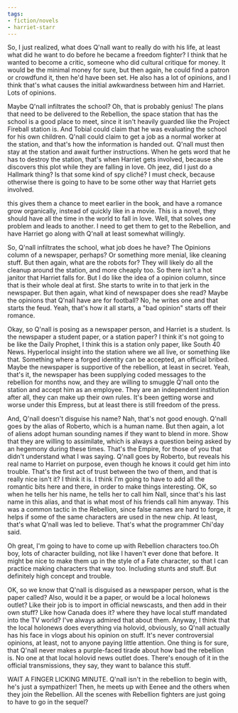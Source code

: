 ```yaml
---
tags:
- fiction/novels
- harriet-starr
---
```


So, I just realized, what does Q'nall want to really do with his life,
at least what did he want to do before he became a freedom fighter? I
think that he wanted to become a critic, someone who did cultural
critique for money. It would be the minimal money for sure, but then
again, he could find a patron or crowdfund it, then he'd have been set.
He also has a lot of opinions, and I think that's what causes the
initial awkwardness between him and Harriet. Lots of opinions.

Maybe Q'nall infiltrates the school? Oh, that is probably genius! The
plans that need to be delivered to the Rebellion, the space station that
has the school is a good place to meet, since it isn't heavily guarded
like the Project Fireball station is. And Tobial could claim that he was
evaluating the school for his own children. Q'nall could claim to get a
job as a normal worker at the station, and that's how the information is
handed out. Q'nall must then stay at the station and await further
instructions. When he gets word that he has to destroy the station,
that's when Harriet gets involved, because she discovers this plot while
they are falling in love. Oh jeez, did I just do a Hallmark thing? Is
that some kind of spy cliché? I must check, because otherwise there is
going to have to be some other way that Harriet gets involved.

this gives them a chance to meet earlier in the book, and have a
romance grow organically, instead of quickly like in a movie. This is a
novel, they should have all the time in the world to fall in love. Well,
that solves one problem and leads to another. I need to get them to get
to the Rebellion, and have Harriet go along with Q'nall at least
somewhat willingly.

So, Q'nall infiltrates the school, what job does he have? The Opinions
column of a newspaper, perhaps? Or something more menial, like cleaning
stuff. But then again, what are the robots for? They will likely do all
the cleanup around the station, and more cheaply too. So there isn't a
hot janitor that Harriet falls for. But I do like the idea of a opinion
column, since that is their whole deal at first. She starts to write in
to that jerk in the newspaper. But then again, what kind of newspaper
does she read? Maybe the opinions that Q'nall have are for football? No,
he writes one and that starts the feud. Yeah, that's how it all
starts, a "bad opinion" starts off their romance.

Okay, so Q'nall is posing as a newspaper person, and Harriet is a
student. Is the newspaper a student paper, or a station paper? I think
it's not going to be like the Daily Prophet, I think this is a station
only paper, like South 40 News. Hyperlocal insight into the station
where we all live, or something like that. Something where a forged
identity can be accepted, an official bribed. Maybe the newspaper is
supportive of the rebellion, at least in secret. Yeah, that's it, the
newspaper has been supplying coded messages to the rebellion for months
now, and they are willing to smuggle Q'nall onto the station and accept
him as an employee. They are an independent institution after all, they
can make up their own rules. It's been getting worse and worse under
this Empress, but at least there is still freedom of the press.

And, Q'nall doesn't disguise his name? Nah, that's not good enough.
Q'nall goes by the alias of Roberto, which is a human name. But then
again, a lot of aliens adopt human sounding names if they want to blend
in more. Show that they are willing to assimilate, which is always a
question being asked by an hegemony during these times. That's the
Empire, for those of you that didn't understand what I was saying.
Q'nall goes by Roberto, but reveals his real name to Harriet on purpose,
even though he knows it could get him into trouble. That's the first act
of trust between the two of them, and that is really nice isn't it? I
think it is. I think I'm going to have to add all the romantic bits here
and there, in order to make things interesting. OK, so when he tells her
his name, he tells her to call him Nall, since that's his last name in
this alias, and that is what most of his friends call him anyway. This
was a common tactic in the Rebellion, since false names are hard to
forge, it helps if some of the same characters are used in the new chip.
At least, that's what Q'nall was led to believe. That's what the
programmer Chi'day said.

Oh great, I'm going to have to come up with Rebellion characters too.Oh
boy, lots of character building, not like I haven't ever done that
before. It might be nice to make them up in the style of a Fate
character, so that I can practice making characters that way too.
Including stunts and stuff. But definitely high concept and trouble.

OK, so we know that Q'nall is disguised as a newspaper person, what is
the paper called? Also, would it be a paper, or would be a local
holonews outlet? Like their job is to import in official newscasts, and
then add in their own stuff? Like how Canada does it? where they have
local stuff mandated into the TV world? I've always admired that about
them. Anyway, I think that the local holonews does everything via
holovid, obviously, so Q'nall actually has his face in vlogs about his
opinion on stuff. It's never controversial opinions, at least, not to
anyone paying little attention. One thing is for sure, that Q'nall never
makes a purple-faced tirade about how bad the rebellion is. No one at
that local holovid news outlet does. There's enough of it in the
official transmissions, they say, they want to balance this stuff.

WAIT A FINGER LICKING MINUTE. Q'nall isn't in the rebellion to begin
with, he's just a sympathizer! Then, he meets up with Eenee and the
others when they join the Rebellion. All the scenes with Rebellion
fighters are just going to have to go in the sequel?
